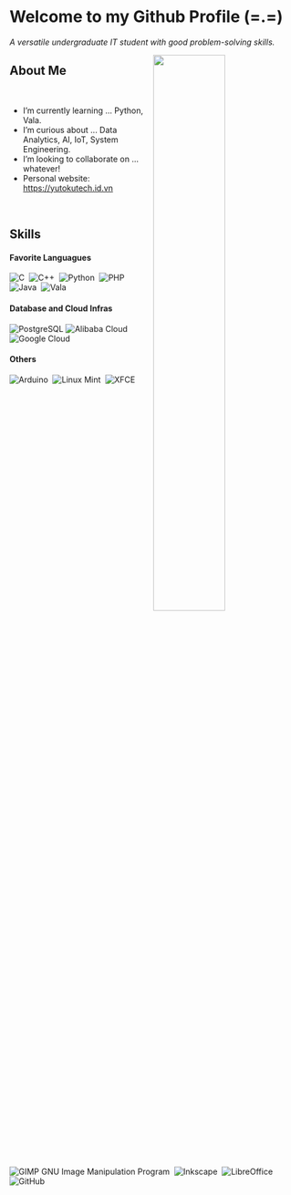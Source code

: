 # Welcome to my Github Profile (=.=)

<p><i> A versatile undergraduate IT student with good problem-solving skills.</i></p>

<img src="https://user-images.githubusercontent.com/89788120/167628634-549d2bdd-609e-4275-85af-1e1974da64ca.gif" width="50%" align="right" />

## About Me

</br>

- I’m currently learning ... Python, Vala.
- I’m curious about ... Data Analytics, AI, IoT, System Engineering.
- I’m looking to collaborate on ... whatever!
- Personal website: https://yutokutech.id.vn

</br>

## Skills

#### Favorite Languagues

![C](https://img.shields.io/badge/c-%2300599C.svg?style=for-the-badge&logo=c&logoColor=white)&nbsp;
![C++](https://img.shields.io/badge/c++-%2300599C.svg?style=for-the-badge&logo=c%2B%2B&logoColor=white)&nbsp;
![Python](https://img.shields.io/badge/python-3670A0?style=for-the-badge&logo=python&logoColor=ffdd54)&nbsp;
![PHP](https://img.shields.io/badge/php-%23777BB4.svg?style=for-the-badge&logo=php&logoColor=white)&nbsp;
![Java](https://img.shields.io/badge/java-%23ED8B00.svg?style=for-the-badge&logo=openjdk&logoColor=white)&nbsp;
![Vala](https://img.shields.io/badge/Vala-7D4698?style=for-the-badge&logo=Vala&logoColor=white)&nbsp;
<!-- ![Shell Script](https://img.shields.io/badge/shell_script-%23121011.svg?style=for-the-badge&logo=gnu-bash&logoColor=white)&nbsp; -->

#### Database and Cloud Infras

![PostgreSQL](https://img.shields.io/badge/postgres-%23316192.svg?style=for-the-badge&logo=postgresql&logoColor=white)
![Alibaba Cloud](https://img.shields.io/badge/Alibaba%20Cloud-%23FF6701.svg?style=for-the-badge&logo=alibabacloud&logoColor=white)&nbsp;
![Google Cloud](https://img.shields.io/badge/Google%20Cloud-%234285F4.svg?style=for-the-badge&logo=google-cloud&logoColor=white)

#### Others

![Arduino](https://img.shields.io/badge/-Arduino-00979D?style=for-the-badge&logo=Arduino&logoColor=white)&nbsp;
![Linux Mint](https://img.shields.io/badge/Linux%20Mint-87CF3E?style=for-the-badge&logo=Linux%20Mint&logoColor=white)&nbsp;
![XFCE](https://img.shields.io/badge/XFCE-%232284F2.svg?style=for-the-badge&logo=xfce&logoColor=white)&nbsp;
![GIMP GNU Image Manipulation Program](https://img.shields.io/badge/Gimp-657D8B?style=for-the-badge&logo=gimp&logoColor=FFFFFF)&nbsp;
![Inkscape](https://img.shields.io/badge/Inkscape-e0e0e0?style=for-the-badge&logo=inkscape&logoColor=080A13)&nbsp;
![LibreOffice](https://img.shields.io/badge/Libre%20Office-%2318A303?style=for-the-badge&logo=LibreOffice&logoColor=white)&nbsp;
![GitHub](https://img.shields.io/badge/github-%23121011.svg?style=for-the-badge&logo=github&logoColor=white)&nbsp;


